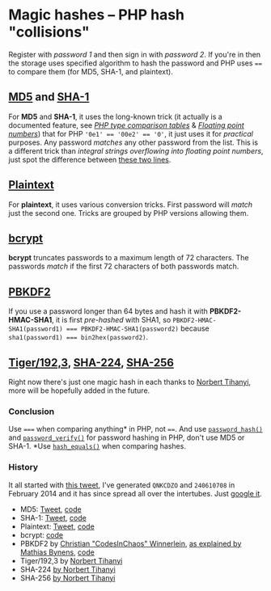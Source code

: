 # Magic hashes – PHP hash "collisions"

Register with *password 1* and then sign in with *password 2*. If you're in then the storage uses specified algorithm to hash the password and PHP uses `==` to compare them (for MD5, SHA-1, and plaintext).

## [MD5](md5.md) and [SHA-1](sha1.md)
For **MD5** and **SHA-1**, it uses the long-known trick (it actually is a documented feature, see [*PHP type comparison tables*](https://php.net/types.comparisons) & [*Floating point numbers*](https://php.net/types.float)) that for PHP `'0e1' == '00e2' == '0'`, it just uses it for *practical* purposes. Any password *matches* any other password from the list. This is a different trick than *integral strings overflowing into floating point numbers*, just spot the difference between [these two lines](https://3v4l.org/581R5).

## [Plaintext](plaintext.md)
For **plaintext**, it uses various conversion tricks. First password will *match* just the second one. Tricks are grouped by PHP versions allowing them.

## [bcrypt](bcrypt.md)
**bcrypt** truncates passwords to a maximum length of 72 characters. The passwords *match* if the first 72 characters of both passwords match.

## [PBKDF2](pbkdf2.md)
If you use a password longer than 64 bytes and hash it with **PBKDF2-HMAC-SHA1**, it is first *pre-hashed* with SHA1, so `PBKDF2-HMAC-SHA1(password1) === PBKDF2-HMAC-SHA1(password2)` because `sha1(password1) === bin2hex(password2)`.

## [Tiger/192,3](tiger192,3.md), [SHA-224](sha224.md), [SHA-256](sha256.md)
Right now there's just one magic hash in each thanks to [Norbert Tihanyi](https://twitter.com/TihanyiNorbert), more will be hopefully added in the future.

### Conclusion
Use `===` when comparing anything* in PHP, not `==`. And use [`password_hash()`](https://php.net/function.password-hash) and [`password_verify()`](https://php.net/function.password-verify) for password hashing in PHP, don't use MD5 or SHA-1. *Use [`hash_equals()`](https://php.net/function.hash-equals) when comparing hashes.

### History
It all started with [this tweet](https://twitter.com/spazef0rze/status/439352552443084800), I've generated `QNKCDZO` and `240610708` in February 2014 and it has since spread all over the intertubes. Just [google it](https://www.google.cz/search?q=%22QNKCDZO%22).

- MD5: [Tweet](https://twitter.com/spazef0rze/status/439352552443084800), [code](http://3v4l.org/2vrMi)
- SHA-1: [Tweet](https://twitter.com/spazef0rze/status/523010190900469760), [code](http://3v4l.org/tT4l8)
- Plaintext: [Tweet](https://twitter.com/spazef0rze/status/522882677452832768), [code](http://3v4l.org/K3ljr)
- bcrypt: [code](https://3v4l.org/2qc8j)
- PBKDF2 by [Christian "CodesInChaos" Winnerlein](https://twitter.com/CodesInChaos/status/422073818228613121), [as explained by Mathias Bynens](https://mathiasbynens.be/notes/pbkdf2-hmac), [code](https://3v4l.org/RROMo)
- Tiger/192,3 by [Norbert Tihanyi](https://twitter.com/TihanyiNorbert/status/1133436583183568901)
- SHA-224 [by Norbert Tihanyi](https://twitter.com/TihanyiNorbert/status/1138075224010833921)
- SHA-256 [by Norbert Tihanyi](https://twitter.com/TihanyiNorbert/status/1148586399207178241)
